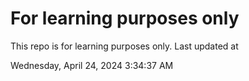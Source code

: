 # For learning purposes only
This repo is for learning purposes only.
Last updated at

Wednesday, April 24, 2024 3:34:37 AM

